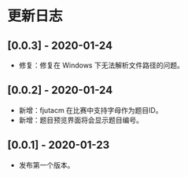 # 更新日志
## [0.0.3] - 2020-01-24
- 修复：修复在 Windows 下无法解析文件路径的问题。

## [0.0.2] - 2020-01-24
- 新增：fjutacm 在比赛中支持字母作为题目ID。
- 新增：题目预览界面将会显示题目编号。

## [0.0.1] - 2020-01-23
- 发布第一个版本。